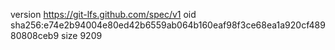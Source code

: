 version https://git-lfs.github.com/spec/v1
oid sha256:e74e2b94004e80ed42b6559ab064b160eaf98f3ce68ea1a920cf48980808ceb9
size 9209
